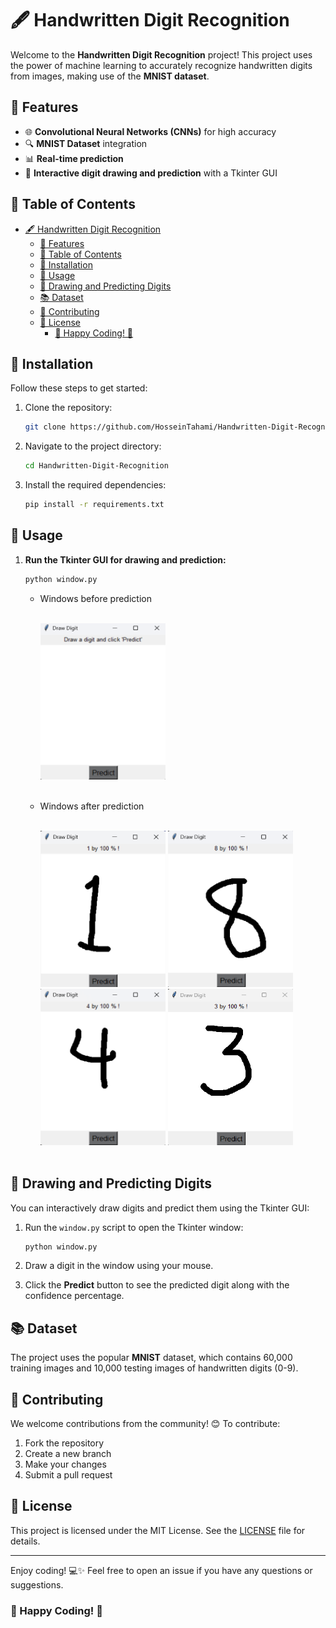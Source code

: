 # 🖋️ Handwritten Digit Recognition

Welcome to the **Handwritten Digit Recognition** project! This project uses the power of machine learning to accurately recognize handwritten digits from images, making use of the **MNIST dataset**. 

## 🔧 Features

- 🌐 **Convolutional Neural Networks (CNNs)** for high accuracy
- 🔍 **MNIST Dataset** integration
- 📊 **Real-time prediction**
- 🎨 **Interactive digit drawing and prediction** with a Tkinter GUI

## 📒 Table of Contents

- [🖋️ Handwritten Digit Recognition](#️-handwritten-digit-recognition)
  - [🔧 Features](#-features)
  - [📒 Table of Contents](#-table-of-contents)
  - [🚀 Installation](#-installation)
  - [🔢 Usage](#-usage)
  - [🎨 Drawing and Predicting Digits](#-drawing-and-predicting-digits)
  - [📚 Dataset](#-dataset)
  - [🚒 Contributing](#-contributing)
  - [💎 License](#-license)
    - [🎉 Happy Coding! 🎉](#-happy-coding-)

## 🚀 Installation

Follow these steps to get started:

1. Clone the repository:
   ```bash
   git clone https://github.com/HosseinTahami/Handwritten-Digit-Recognition.git
   ```
2. Navigate to the project directory:
   ```bash
   cd Handwritten-Digit-Recognition
   ```
3. Install the required dependencies:
   ```bash
   pip install -r requirements.txt
   ```

## 🔢 Usage

1. **Run the Tkinter GUI for drawing and prediction:**
   ```bash
   python window.py
   ```
   - Windows before prediction

       <div>
       <br>
          <img src="./src/window.png" width="200" height="250">
      
       <div>
      <br>
   - Windows after prediction
      <div>
         <br>
         <img src="./src/1-window.png" width="200" height="250">
         <img src="./src/8-window.png" width="200" height="250">
         <img src="./src/4-window.png" width="200" height="250">
         <img src="./src/3-window.png" width="200" height="250">
      <div>
      <br>

## 🎨 Drawing and Predicting Digits

You can interactively draw digits and predict them using the Tkinter GUI:

1. Run the `window.py` script to open the Tkinter window:
   ```bash
   python window.py
   ```

2. Draw a digit in the window using your mouse.
3. Click the **Predict** button to see the predicted digit along with the confidence percentage.

## 📚 Dataset

The project uses the popular **MNIST** dataset, which contains 60,000 training images and 10,000 testing images of handwritten digits (0-9).

## 🚒 Contributing

We welcome contributions from the community! 😊 To contribute:

1. Fork the repository
2. Create a new branch
3. Make your changes
4. Submit a pull request

## 💎 License

This project is licensed under the MIT License. See the [LICENSE](LICENSE) file for details.

---

Enjoy coding! 💻✨ Feel free to open an issue if you have any questions or suggestions.

### 🎉 Happy Coding! 🎉
